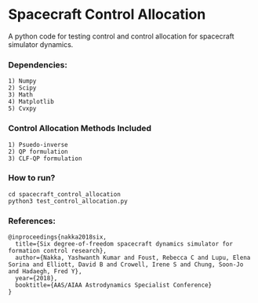 # Spacecraft Control Allocation
A python code for testing control and control allocation for spacecraft simulator dynamics.

### Dependencies: 
```
1) Numpy 
2) Scipy
3) Math
4) Matplotlib
5) Cvxpy  
```
### Control Allocation Methods Included
```
1) Psuedo-inverse 
2) QP formulation 
3) CLF-QP formulation 
```

### How to run?
```
cd spacecraft_control_allocation 
python3 test_control_allocation.py
```

### References:
```
@inproceedings{nakka2018six,
  title={Six degree-of-freedom spacecraft dynamics simulator for formation control research},
  author={Nakka, Yashwanth Kumar and Foust, Rebecca C and Lupu, Elena Sorina and Elliott, David B and Crowell, Irene S and Chung, Soon-Jo and Hadaegh, Fred Y},
  year={2018},
  booktitle={AAS/AIAA Astrodynamics Specialist Conference}
}

```
